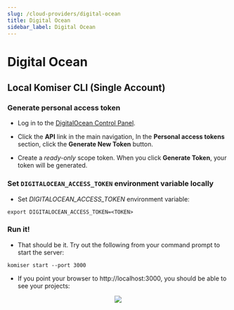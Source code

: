 ```yaml
---
slug: /cloud-providers/digital-ocean
title: Digital Ocean
sidebar_label: Digital Ocean
---
```


# Digital Ocean

## Local Komiser CLI (Single Account)

### Generate personal access token
* Log in to the [DigitalOcean Control Panel](https://cloud.digitalocean.com/).

* Click the **API** link in the main navigation, In the **Personal access tokens** section, click the **Generate New Token** button.

* Create a *ready-only* scope token. When you click **Generate Token**, your token will be generated.

### Set `DIGITALOCEAN_ACCESS_TOKEN` environment variable locally
* Set *DIGITALOCEAN_ACCESS_TOKEN* environment variable:

```
export DIGITALOCEAN_ACCESS_TOKEN=<TOKEN>
```

### Run it!
* That should be it. Try out the following from your command prompt to start the server:

```
komiser start --port 3000
```
* If you point your browser to http://localhost:3000, you should be able to see your projects:

<p align="center">
    <img src="https://cdn.komiser.io/images/dashboard-digitalocean.png"/>
</p>
